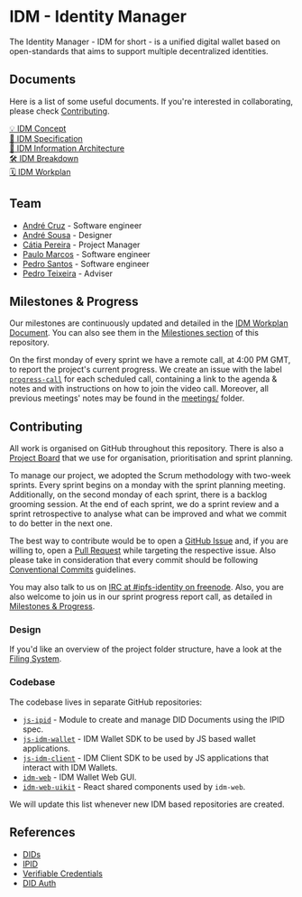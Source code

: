 # IDM - Identity Manager

The Identity Manager - IDM for short - is a unified digital wallet based on open-standards that aims to support multiple decentralized identities.

## Documents

Here is a list of some useful documents. If you're interested in collaborating, please check [Contributing](#contributing).

[💡 IDM Concept](docs/idm-concept.md)   
[📖 IDM Specification](docs/idm-spec.md)   
[📐 IDM Information Architecture](docs/images/diagram_information-architecture.png)   
[🛠 IDM Breakdown](https://docs.google.com/document/d/1g0TjSPjEM4pryPwJTGhIeE4DBsj-VJpz_JqbfllJUgA)   
[🗓 IDM Workplan](https://docs.google.com/spreadsheets/d/1Venqgkcao2Lcje0mkCxr9u0H037aC3H5IxMfsoaeMoE)   

## Team

- [André Cruz](https://github.com/satazor) - Software engineer
- [André Sousa](https://github.com/andreforsousa) - Designer
- [Cátia Pereira](https://github.com/catiatpereira) - Project Manager
- [Paulo Marcos](https://github.com/paulobmarcos) - Software engineer
- [Pedro Santos](https://github.com/PedroMiguelSS) - Software engineer
- [Pedro Teixeira](https://github.com/pgte) - Adviser

## Milestones & Progress

Our milestones are continuously updated and detailed in the [IDM Workplan Document](https://docs.google.com/spreadsheets/d/1Venqgkcao2Lcje0mkCxr9u0H037aC3H5IxMfsoaeMoE). You can also see them in the [Milestiones section](https://github.com/ipfs-shipyard/pm-idm/milestones) of this repository.

On the first monday of every sprint we have a remote call, at 4:00 PM GMT, to report the project's current progress.
We create an issue with the label [`progress-call`](https://github.com/ipfs-shipyard/pm-idm/issues?utf8=%E2%9C%93&q=is%3Aissue+label%3Aprogress-call) for each scheduled call, containing a link to the agenda & notes and with instructions on how to join the video call. Moreover, all previous meetings' notes may be found in the [meetings/](meetings) folder.

## Contributing

All work is organised on GitHub throughout this repository. There is also a [Project Board](https://github.com/ipfs-shipyard/pm-idm/projects/1) that we use for organisation, prioritisation and sprint planning.

To manage our project, we adopted the Scrum methodology with two-week sprints.
Every sprint begins on a monday with the sprint planning meeting. Additionally, on the second monday of each sprint, there is a backlog grooming session. At the end of each sprint, we do a sprint review and a sprint retrospective to analyse what can be improved and what we commit to do better in the next one.

The best way to contribute would be to open a [GitHub Issue](https://github.com/ipfs-shipyard/pm-idm/issues) and, if you are willing to, open a [Pull Request](https://github.com/ipfs-shipyard/pm-idm/pulls) while targeting the respective issue. Also please take in consideration that every commit should be following [Conventional Commits](https://conventionalcommits.org/) guidelines.

You may also talk to us on [IRC at #ipfs-identity on freenode](https://webchat.freenode.net/?channels=%23ipfs-identity). Also, you are also welcome to join us in our sprint progress report call, as detailed in [Milestones & Progress](#milestones--progress).

### Design

If you'd like an overview of the project folder structure, have a look at the [Filing System](docs/filing-system.md).


### Codebase

The codebase lives in separate GitHub repositories:

- [`js-ipid`](https://github.com/ipfs-shipyard/js-ipid) - Module to create and manage DID Documents using the IPID spec.
- [`js-idm-wallet`](https://github.com/ipfs-shipyard/js-idm-wallet) - IDM Wallet SDK to be used by JS based wallet applications.
- [`js-idm-client`](https://github.com/ipfs-shipyard/js-idm-client) - IDM Client SDK to be used by JS applications that interact with IDM Wallets.
- [`idm-web`](https://github.com/ipfs-shipyard/idm-web) - IDM Wallet Web GUI.
- [`idm-web-uikit`](https://github.com/ipfs-shipyard/idm-web-uikit) - React shared components used by `idm-web`.

We will update this list whenever new IDM based repositories are created.

## References

- [DIDs](https://w3c-ccg.github.io/did-spec/)
- [IPID](https://github.com/jonnycrunch/ipid)
- [Verifiable Credentials](https://w3c.github.io/vc-data-model/)
- [DID Auth](https://github.com/WebOfTrustInfo/rwot6-santabarbara/blob/master/final-documents/did-auth.pdf)
